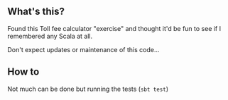 ## What's this?
Found this Toll fee calculator "exercise" and thought it'd be fun to see if I remembered any Scala at all.

Don't expect updates or maintenance of this code...

## How to
Not much can be done but running the tests (`sbt test`)